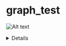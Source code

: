 # graph_test

![Alt text](https://g.gravizo.com/source/custom_mark?https%3A%2F%2Fraw.githubusercontent.com%2Fbenfoley%2Fgraph_test%2Fmaster%2FREADME.md)

 <details> 
  custom_mark
  digraph G {
    f1 [label="Format 1: Elan"]
    f2 [label="Format 2: Transcriber"]
    f3 [label="Format 3: Praat"]
    conversion [shape="box", label="Conversion", fontsize="20"]
    standard   [shape="box", label="Standard format. JSON file"]
    normalise  [shape="box", label="Normalisation", fontsize="20"]
    norm_model [label="Normalisation rules"]
    pronunciation [shape="box", label="Pronunication", fontsize="20"]
    pron_model [label="Pronunciation rules"]
    kaldi      [shape="box", label="Kaldi", fontsize="20"]
    \
    f1 -> conversion
    f2 -> conversion
    f3 -> conversion
    conversion -> standard
    standard -> normalise [label="TEXT", fontcolor="green"]
    standard -> kaldi [label="AUDIO", fontcolor ="green"]
    norm_model -> normalise
    normalise -> pronunciation
    pron_model -> pronunciation
    pronunciation -> kaldi
  ;})
</details>